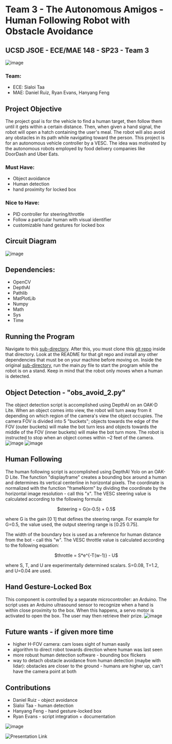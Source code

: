 # Team 3 - The Autonomous Amigos - Human Following Robot with Obstacle Avoidance
## UCSD JSOE - ECE/MAE 148 - SP23 - Team 3
![image](https://github.com/UCSD-ECEMAE-148/spring-2023-final-project-team-3/assets/15269806/b52651e0-bda4-4604-b015-3f4d74c3dca1)
### Team:
* ECE: Sialoi Taa
* MAE: Daniel Ruiz, Ryan Evans, Hanyang Feng

## Project Objective
The project goal is for the vehicle to find a human target, then follow them until it gets within a certain distance. Then, when given a hand signal, the robot will open a hatch containing the user's meal. The robot will also avoid any obstacles in its path while navigating toward the person. This project is for an autonomous vehicle controller by a VESC. The idea was motivated by the autonomous robots employed by food delivery companies like DoorDash and Uber Eats. 
### Must Have:
* Object avoidance
* Human detection
* hand proximity for locked box
### Nice to Have:
* PID controller for steering/throttle
* Follow a particular human with visual identifier
* customizable hand gestures for locked box

## Circuit Diagram
![image](https://github.com/UCSD-ECEMAE-148/spring-2023-final-project-team-3/assets/15269806/f84c8c8e-6259-4def-9fda-73feed7f974f)

## Dependencies:
* OpenCV
* DepthAI
* Pathlib
* MatPlotLib
* Numpy
* Math
* Sys
* Time

## Running the Program
Navigate to this [sub-directory](https://github.com/UCSD-ECEMAE-148/spring-2023-final-project-team-3/tree/main/depthai-python/examples/Yolo). After this, you must clone this [git repo](https://github.com/luxonis/depthai) inside that directory. Look at the README for that git repo and install any other dependencies that must be on your machine before moving on. Inside the original [sub-directory](https://github.com/UCSD-ECEMAE-148/spring-2023-final-project-team-3/tree/main/depthai-python/examples/Yolo), run the main.py file to start the program while the robot is on a stand. Keep in mind that the robot only moves when a human is detected.

## Object Detection - "obs_avoid_2.py"
The object detection script is accomplished using DepthAI on an OAK-D Lite. When an object comes into view, the robot will turn away from it depending on which region of the camera's view the object occupies. The camera FOV is divided into 5 "buckets"; objects towards the edge of the FOV (outer buckets) will make the bot turn less and objects towards the middle of the FOV (inner buckets) will make the bot turn more. The robot is instructed to stop when an object comes within ~2 feet of the camera.
![image](https://github.com/UCSD-ECEMAE-148/spring-2023-final-project-team-3/assets/15269806/189d5475-183b-4c0f-bd0d-2c076e6d43dc)
![image](https://github.com/UCSD-ECEMAE-148/spring-2023-final-project-team-3/assets/15269806/f32fb4be-09ff-4ea5-ba47-bbf48851dea6)


## Human Following
The human following script is accomplished using DepthAI Yolo on an OAK-D Lite. The function "displayframe" creates a bounding box around a human and determines its vertical centerline in horizontal pixels. The coordinate is normalized with the function "frameNorm" by dividing the coordinate by the horizontal image resolution - call this "x". The VESC steering value is calculated according to the following formula:
<p align="center">
$steering = G(x-0.5) + 0.5$
</p>

where G is the gain [0 1] that defines the steering range. For example for G=0.5, the value used, the output steering range is [0.25 0.75]. 

The width of the boundary box is used as a reference for human distance from the bot - call this "w". The VESC throttle value is calculated according to the following equation:
<p align="center">
$throttle = S*e^{-T(w-1)} - U$
</p>

where S, T, and U are experimentally determined scalars. S=0.08, T=1.2, and U=0.04 are used.

## Hand Gesture-Locked Box
This component is controlled by a separate microcontroller: an Arduino. The script uses an Arduino ultrasound sensor to recognize when a hand is within close proximity to the box. When this happens, a servo motor is activated to open the box. The user may then retrieve their prize.
![image](https://github.com/UCSD-ECEMAE-148/spring-2023-final-project-team-3/assets/15269806/a4a3ff0f-e233-4c53-a9ca-e25e01caf8e6)


## Future wants - if given more time
* higher H-FOV camera: cam loses sight of human easily
* algorithm to direct robot towards direction where human was last seen
* more robust human detection software - bounding box flickers
* way to detach obstacle avoidance from human detection (maybe with lidar): obstacles are closer to the ground - humans are higher up, can't have the camera point at both

## Contributions
* Daniel Ruiz - object avoidance
* Sialoi Taa - human detection
* Hanyang Feng - hand gesture-locked box
* Ryan Evans - script integration + documentation

![image](https://github.com/UCSD-ECEMAE-148/spring-2023-final-project-team-3/assets/15269806/20f9d4cf-e42c-4c6a-86be-6a28eaaca141)

![Presentation Link](https://docs.google.com/presentation/d/1Y1q2QuoTsn3PqqRi8QbTct-LNzPi7vVTz3AaYWV70es/edit?usp=sharing)
